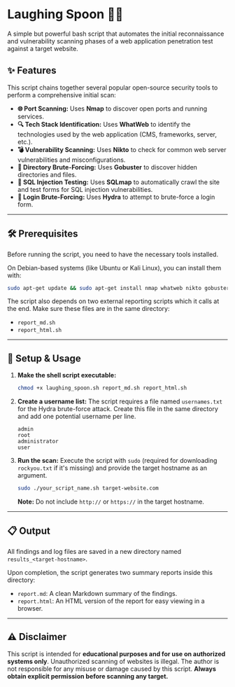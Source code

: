 # Laughing Spoon 🕵️‍♂️

A simple but powerful bash script that automates the initial reconnaissance and vulnerability scanning phases of a web application penetration test against a target website.

## ✨ Features

This script chains together several popular open-source security tools to perform a comprehensive initial scan:

  * **🌐 Port Scanning:** Uses **Nmap** to discover open ports and running services.
  * **🔍 Tech Stack Identification:** Uses **WhatWeb** to identify the technologies used by the web application (CMS, frameworks, server, etc.).
  * **💣 Vulnerability Scanning:** Uses **Nikto** to check for common web server vulnerabilities and misconfigurations.
  * **📂 Directory Brute-Forcing:** Uses **Gobuster** to discover hidden directories and files.
  * **💉 SQL Injection Testing:** Uses **SQLmap** to automatically crawl the site and test forms for SQL injection vulnerabilities.
  * **🔑 Login Brute-Forcing:** Uses **Hydra** to attempt to brute-force a login form.

-----

## 🛠️ Prerequisites

Before running the script, you need to have the necessary tools installed.

On Debian-based systems (like Ubuntu or Kali Linux), you can install them with:

```bash
sudo apt-get update && sudo apt-get install nmap whatweb nikto gobuster sqlmap hydra -y
```

The script also depends on two external reporting scripts which it calls at the end. Make sure these files are in the same directory:

  * `report_md.sh`
  * `report_html.sh`

-----

## 🚀 Setup & Usage

1.  **Make the shell script executable:**

    ```bash
    chmod +x laughing_spoon.sh report_md.sh report_html.sh
    ```

2.  **Create a username list:** The script requires a file named `usernames.txt` for the Hydra brute-force attack. Create this file in the same directory and add one potential username per line.

    ```
    admin
    root
    administrator
    user
    ```

3.  **Run the scan:** Execute the script with `sudo` (required for downloading `rockyou.txt` if it's missing) and provide the target hostname as an argument.

    ```bash
    sudo ./your_script_name.sh target-website.com
    ```

    **Note:** Do not include `http://` or `https://` in the target hostname.

-----

## 📋 Output

All findings and log files are saved in a new directory named `results_<target-hostname>`.

Upon completion, the script generates two summary reports inside this directory:

  * `report.md`: A clean Markdown summary of the findings.
  * `report.html`: An HTML version of the report for easy viewing in a browser.

-----

## ⚠️ Disclaimer

This script is intended for **educational purposes and for use on authorized systems only**. Unauthorized scanning of websites is illegal. The author is not responsible for any misuse or damage caused by this script. **Always obtain explicit permission before scanning any target.**